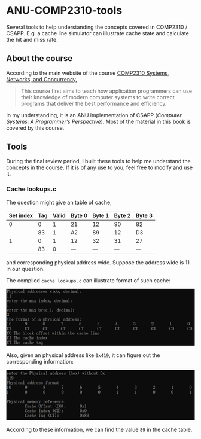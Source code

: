 # ANU-COMP2310-tools

Several tools to help understanding the concepts covered in COMP2310 / CSAPP. E.g. a cache line simulator can illustrate cache state and calculate the hit and miss rate.

## About the course

According to the main website of the course [COMP2310 Systems, Networks, and Concurrency](https://comp.anu.edu.au/courses/comp2310/#systems-networks-and-concurrency),

> This course first aims to teach how application programmers can use  their knowledge of modern computer systems to write correct programs  that deliver the best performance and efficiency.

In my understanding, it is an ANU implementation of CSAPP (*Computer Systems: A Programmer’s Perspective*). Most of the material in this book is covered by this course.

## Tools

During the final review period, I built these tools to help me understand the concepts in the course. If it is of any use to you, feel free to modify and use it.

### Cache lookups.c

The question might give an table of cache,

| Set index | Tag  | Valid | Byte 0 | Byte 1 | Byte 2 | Byte 3 |
| --------- | ---- | ----- | ------ | ------ | ------ | ------ |
| 0         | 0    | 1     | 21     | 12     | 90     | 82     |
|           | 83   | 1     | A2     | 89     | 12     | D3     |
| 1         | 0    | 1     | 12     | 32     | 31     | 27     |
|           | 83   | 0     | —      | —      | —      | —      |

and corresponding physical address wide. Suppose the address wide is 11 in our question.

The complied `cache lookups.c` can illustrate format of such cache:

![image-20221109151752828](./README.assets/image-20221109151752828.png)

Also, given an physical address like `0x419`, it can figure out the corresponding information:

![image-20221109152129094](./README.assets/image-20221109152129094.png)

According to these information, we can find the value `89` in the cache table.